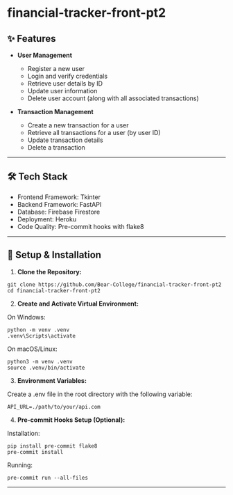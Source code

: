 # financial-tracker-front-pt2

## ✨ Features
 * **User Management**
   * Register a new user
   * Login and verify credentials
   * Retrieve user details by ID
   * Update user information
   * Delete user account (along with all associated transactions)

 * **Transaction Management**
   * Create a new transaction for a user
   * Retrieve all transactions for a user (by user ID)
   * Update transaction details
   * Delete a transaction
***

## 🛠 Tech Stack
  * Frontend Framework: Tkinter
  * Backend Framework: FastAPI
  * Database: Firebase Firestore
  * Deployment: Heroku
  * Code Quality: Pre-commit hooks with flake8
***

## 🔐 Setup & Installation
  1. **Clone the Repository:**
```
git clone https://github.com/Bear-College/financial-tracker-front-pt2
cd financial-tracker-front-pt2
```

  2. **Create and Activate Virtual Environment:**

On Windows:
```
python -m venv .venv
.venv\Scripts\activate
```

On macOS/Linux:
```
python3 -m venv .venv
source .venv/bin/activate
```

  3. **Environment Variables:**

Create a .env file in the root directory with the following variable:
```
API_URL=./path/to/your/api.com
```

  4. **Pre-commit Hooks Setup (Optional):**

Installation:
```
pip install pre-commit flake8
pre-commit install
```

Running:
```
pre-commit run --all-files
```
***